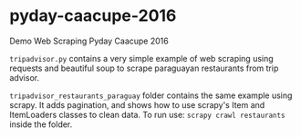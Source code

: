 # pyday-caacupe-2016
Demo Web Scraping Pyday Caacupe 2016

`tripadvisor.py` contains a very simple example of web scraping using requests and beautiful soup to scrape paraguayan restaurants from trip advisor.

`tripadvisor_restaurants_paraguay` folder contains the same example using scrapy. It adds pagination, and shows how to use scrapy's Item and ItemLoaders classes to clean data. To run use: `scrapy crawl restaurants` inside the folder.
